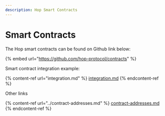 ```yaml
---
description: Hop Smart Contracts
---
```


# Smart Contracts

The Hop smart contracts can be found on Github link below:

{% embed url="https://github.com/hop-protocol/contracts" %}

Smart contract integration example:

{% content-ref url="integration.md" %}
[integration.md](integration.md)
{% endcontent-ref %}

Other links

{% content-ref url="../contract-addresses.md" %}
[contract-addresses.md](../contract-addresses.md)
{% endcontent-ref %}
